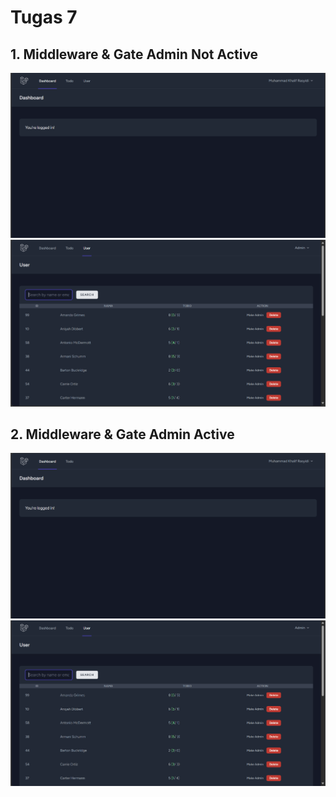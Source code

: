 # Tugas 7

## 1. Middleware & Gate Admin Not Active
![Alt text](screenshot/tugas7/nonactive-user.png)
![Alt text](screenshot/tugas7/nonactive-admin.png)

## 2. Middleware & Gate Admin Active
![Alt text](screenshot/tugas7/gate-user.png)
![Alt text](screenshot/tugas7/gate-admin.png)